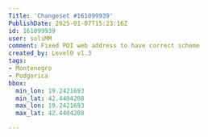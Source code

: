 ```yaml
---
Title: 'Changeset #161099939'
PublishDate: 2025-01-07T15:23:16Z
id: 161099939
user: soliMM
comment: Fixed POI web address to have correct scheme
created_by: Level0 v1.3
tags:
- Montenegro
- Podgorica
bbox:
  min_lon: 19.2421693
  min_lat: 42.4404208
  max_lon: 19.2421693
  max_lat: 42.4404208

---
```

